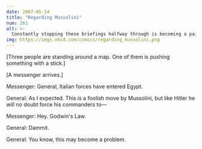 ```yaml
---
date: 2007-05-14
title: "Regarding Mussolini"
num: 261
alt: >-
  Constantly stopping these briefings halfway through is becoming a pain.
img: https://imgs.xkcd.com/comics/regarding_mussolini.png
---
```

[Three people are standing around a map. One of them is pushing something with a stick.]

[A messenger arrives.]

Messenger: General, Italian forces have entered Egypt.

General: As I expected. This is a foolish move by Mussolini, but like Hitler he will no doubt force his commanders to—

Messenger: Hey. Godwin's Law.

General: Dammit.

General: You know, this may become a problem.